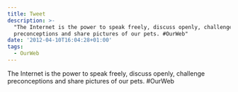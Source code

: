 ```yaml
---
title: Tweet
description: >-
  "The Internet is the power to speak freely, discuss openly, challenge
  preconceptions and share pictures of our pets. #OurWeb"
date: '2012-04-10T16:04:28+01:00'
tags:
  - OurWeb
---
```

The Internet is the power to speak freely, discuss openly, challenge preconceptions and share pictures of our pets. #OurWeb
